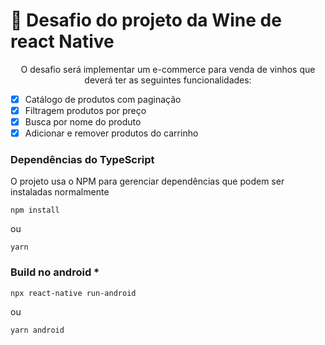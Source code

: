 # 🚀 Desafio do projeto da Wine de react Native



<p align="center">O desafio será implementar um e-commerce para venda de vinhos que deverá ter as seguintes funcionalidades:</p>

- [x] Catálogo de produtos com paginação
- [x] Filtragem produtos por preço
- [x] Busca por nome do produto
- [x] Adicionar e remover produtos do carrinho

### Dependências do TypeScript

O projeto usa o NPM para gerenciar dependências que podem ser instaladas normalmente

```shell
npm install
```

ou

```shell
yarn
```
### Build no android *

```shell
npx react-native run-android
```

ou

```shell
yarn android 
```
